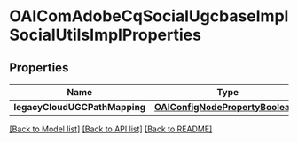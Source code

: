 # OAIComAdobeCqSocialUgcbaseImplSocialUtilsImplProperties

## Properties
Name | Type | Description | Notes
------------ | ------------- | ------------- | -------------
**legacyCloudUGCPathMapping** | [**OAIConfigNodePropertyBoolean***](OAIConfigNodePropertyBoolean.md) |  | [optional] 

[[Back to Model list]](../README.md#documentation-for-models) [[Back to API list]](../README.md#documentation-for-api-endpoints) [[Back to README]](../README.md)


